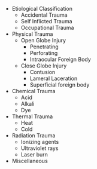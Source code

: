 - Etiological Classification
	- Accidental Trauma
	- Self Inflicted Trauma
	- Occupational Trauma
- Physical Trauma
	- Open Globe Injury
		- Penetrating
		- Perforating
		- Intraocular Foreign Body
	- Close Globe Injury
		- Contusion
		- Lameral Laceration
		- Superficial foreign body
- Chemical Trauma
	- Acid
	- Alkali
	- Dye
- Thermal Trauma
	- Heat
	- Cold
- Radiation Trauma
	- Ionizing agents
	- Ultraviolet rays
	- Laser burn
- Miscellaneous